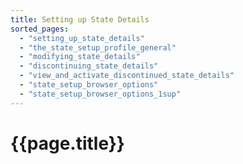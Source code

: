 ```yaml
---
title: Setting up State Details
sorted_pages:
  - "setting_up_state_details"
  - "the_state_setup_profile_general"
  - "modifying_state_details"
  - "discontinuing_state_details"
  - "view_and_activate_discontinued_state_details"
  - "state_setup_browser_options"
  - "state_setup_browser_options_1sup"
---
```

# {{page.title}}
